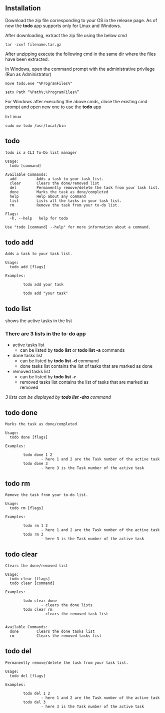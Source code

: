 
## Installation

Download the zip file corresponding to your OS in the release page. As of now the **todo** app supports only for Linux and Windows.

After downloading, extract the zip file using the below cmd

```
tar -zxvf filename.tar.gz
```

After unzipping execute the following cmd in the same dir where the files have been extracted.

In Windows, open the command prompt with the administrative privilege (Run as Administrator)

```
move todo.exe "%ProgramFiles%"

setx Path “%Path%;%ProgramFiles%”
```

For Windows after executing the above cmds, close the existing cmd prompt and open new one to use the **todo** app

In Linux

```
sudo mv todo /usr/local/bin
```


## todo

```
todo is a CLI To-Do list manager

Usage:
  todo [command]

Available Commands:
  add         Adds a task to your task list.
  clear       Clears the done/removed list
  del         Permanently remove/delete the task from your task list.
  done        Marks the task as done/completed
  help        Help about any command
  list        Lists all the tasks in your task list.
  rm          Remove the task from your to-do list.

Flags:
  -h, --help   help for todo

Use "todo [command] --help" for more information about a command.

```

## todo add

```
Adds a task to your task list.

Usage:
  todo add [flags]

Examples:

        todo add your task

        todo add "your task"
```

## todo list

shows the active tasks in the list

### There are 3 lists in the to-do app

- active tasks list
  - can be listed by **todo list** or **todo list -a** commands
- done tasks list
  - can be listed by **todo list -d** command
  - done tasks list contains the list of tasks that are marked as done
- removed tasks list
  - can be listed by **todo list -r**
  - removed tasks list contains the list of tasks that are marked as removed

_3 lists can be displayed by **todo list -dra** command_


## todo done

```
Marks the task as done/completed

Usage:
  todo done [flags]

Examples:

        todo done 1 2
                - here 1 and 2 are the Task number of the active task
        todo done 3
                - here 3 is the Task number of the active task
```

## todo rm

```
Remove the task from your to-do list.

Usage:
  todo rm [flags]

Examples:

        todo rm 1 2
                - here 1 and 2 are the Task number of the active task
        todo rm 3
                - here 3 is the Task number of the active task
```

## todo clear

```
Clears the done/removed list

Usage:
  todo clear [flags]
  todo clear [command]

Examples:

        todo clear done
                - clears the done lists
        todo clear rm
                - clears the removed task list


Available Commands:
  done        Clears the done tasks list
  rm          Clears the removed tasks list
```


## todo del

```
Permanently remove/delete the task from your task list.

Usage:
  todo del [flags]

Examples:

        todo del 1 2
                - here 1 and 2 are the Task number of the active task
        todo del 3
                - here 3 is the Task number of the active task

```
